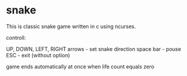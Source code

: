 # snake

This is classic snake game written in c using ncurses.

controll:

UP, DOWN, LEFT, RIGHT arrows - set snake direction
space bar - pouse
ESC - exit (without option)

game ends automatically at once when life count equals zero

